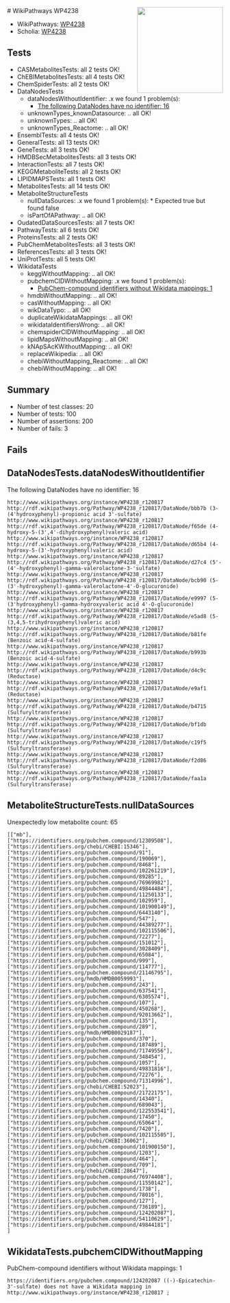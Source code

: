 <img style="float: right; width: 200px" src="https://upload.wikimedia.org/wikipedia/commons/thumb/8/83/Wplogo_with_text_500.png/640px-Wplogo_with_text_500.png" />
# WikiPathways WP4238

* WikiPathways: [WP4238](https://new.wikipathways.org/pathways/WP4238)
* Scholia: [WP4238](https://scholia.toolforge.org/wikipathways/WP4238)
## Tests
* CASMetabolitesTests: all 2 tests OK!
* ChEBIMetabolitesTests: all 4 tests OK!
* ChemSpiderTests: all 2 tests OK!
* DataNodesTests
    * dataNodesWithoutIdentifier: .x we found 1 problem(s):
        * [The following DataNodes have no identifier: 16](#8792c496)
    * unknownTypes_knownDatasource: .. all OK!
    * unknownTypes: .. all OK!
    * unknownTypes_Reactome: .. all OK!
* EnsemblTests: all 4 tests OK!
* GeneralTests: all 13 tests OK!
* GeneTests: all 3 tests OK!
* HMDBSecMetabolitesTests: all 3 tests OK!
* InteractionTests: all 7 tests OK!
* KEGGMetaboliteTests: all 2 tests OK!
* LIPIDMAPSTests: all 1 tests OK!
* MetabolitesTests: all 14 tests OK!
* MetaboliteStructureTests
    * nullDataSources: .x we found 1 problem(s):
            * Expected true but found false
    * isPartOfAPathway: .. all OK!
* OudatedDataSourcesTests: all 7 tests OK!
* PathwayTests: all 6 tests OK!
* ProteinsTests: all 2 tests OK!
* PubChemMetabolitesTests: all 3 tests OK!
* ReferencesTests: all 3 tests OK!
* UniProtTests: all 5 tests OK!
* WikidataTests
    * keggWithoutMapping: .. all OK!
    * pubchemCIDWithoutMapping: .x we found 1 problem(s):
        * [PubChem-compound identifiers without Wikidata mappings: 1](#e6d6fbf)
    * hmdbWithoutMapping: .. all OK!
    * casWithoutMapping: .. all OK!
    * wikDataTypo: .. all OK!
    * duplicateWikidataMappings: .. all OK!
    * wikidataIdentifiersWrong: .. all OK!
    * chemspiderCIDWithoutMapping: .. all OK!
    * lipidMapsWithoutMapping: .. all OK!
    * kNApSAcKWithoutMapping: .. all OK!
    * replaceWikipedia: .. all OK!
    * chebiWithoutMapping_Reactome: .. all OK!
    * chebiWithoutMapping: .. all OK!


## Summary

* Number of test classes: 20
* Number of tests: 100
* Number of assertions: 200
* Number of fails: 3

## Fails

<a name="8792c496" />

## DataNodesTests.dataNodesWithoutIdentifier

The following DataNodes have no identifier: 16
```
http://www.wikipathways.org/instance/WP4238_r120817 http://rdf.wikipathways.org/Pathway/WP4238_r120817/DataNode/bbb7b (3-(4'hydroxyphenyl)-propionic acid 3'-sulfate)
http://www.wikipathways.org/instance/WP4238_r120817 http://rdf.wikipathways.org/Pathway/WP4238_r120817/DataNode/f65de (4-hydroxy-5-(3',4'-dihydroxyphenyl)valeric acid)
http://www.wikipathways.org/instance/WP4238_r120817 http://rdf.wikipathways.org/Pathway/WP4238_r120817/DataNode/d65b4 (4-hydroxy-5-(3'-hydroxyphenyl)valeric acid)
http://www.wikipathways.org/instance/WP4238_r120817 http://rdf.wikipathways.org/Pathway/WP4238_r120817/DataNode/d27c4 (5'-(4'-hydroxyphenyl)-gamma-valerolactone-3-'sulfate)
http://www.wikipathways.org/instance/WP4238_r120817 http://rdf.wikipathways.org/Pathway/WP4238_r120817/DataNode/bcb90 (5-(3'-hydroxyphenyl)-gamma-valerolactone-4'-O-glucuronide)
http://www.wikipathways.org/instance/WP4238_r120817 http://rdf.wikipathways.org/Pathway/WP4238_r120817/DataNode/e9997 (5-(3'hydroxyphenyl)-gamma-hydroxyvaleric acid 4'-O-glucuronide)
http://www.wikipathways.org/instance/WP4238_r120817 http://rdf.wikipathways.org/Pathway/WP4238_r120817/DataNode/e5ad8 (5-(3,4,5-trihydroxyphenyl)valeric acid)
http://www.wikipathways.org/instance/WP4238_r120817 http://rdf.wikipathways.org/Pathway/WP4238_r120817/DataNode/b81fe (Benzoic acid-4-sulfate)
http://www.wikipathways.org/instance/WP4238_r120817 http://rdf.wikipathways.org/Pathway/WP4238_r120817/DataNode/b993b (Benzoic acid-4-sulfate)
http://www.wikipathways.org/instance/WP4238_r120817 http://rdf.wikipathways.org/Pathway/WP4238_r120817/DataNode/d4c9c (Reductase)
http://www.wikipathways.org/instance/WP4238_r120817 http://rdf.wikipathways.org/Pathway/WP4238_r120817/DataNode/e9af1 (Reductase)
http://www.wikipathways.org/instance/WP4238_r120817 http://rdf.wikipathways.org/Pathway/WP4238_r120817/DataNode/b4715 (Sulfuryltransferase)
http://www.wikipathways.org/instance/WP4238_r120817 http://rdf.wikipathways.org/Pathway/WP4238_r120817/DataNode/bf1db (Sulfuryltransferase)
http://www.wikipathways.org/instance/WP4238_r120817 http://rdf.wikipathways.org/Pathway/WP4238_r120817/DataNode/c19f5 (Sulfuryltransferase)
http://www.wikipathways.org/instance/WP4238_r120817 http://rdf.wikipathways.org/Pathway/WP4238_r120817/DataNode/f2d86 (Sulfuryltransferase)
http://www.wikipathways.org/instance/WP4238_r120817 http://rdf.wikipathways.org/Pathway/WP4238_r120817/DataNode/faa1a (Sulfuryltransferase)
```

<a name="91904229" />

## MetaboliteStructureTests.nullDataSources

Unexpectedly low metabolite count: 65
```
[["mb"],
["https://identifiers.org/pubchem.compound/12309508"],
["https://identifiers.org/chebi/CHEBI:15346"],
["https://identifiers.org/pubchem.compound/91"],
["https://identifiers.org/pubchem.compound/190069"],
["https://identifiers.org/pubchem.compound/8468"],
["https://identifiers.org/pubchem.compound/102261219"],
["https://identifiers.org/pubchem.compound/89285"],
["https://identifiers.org/pubchem.compound/76969982"],
["https://identifiers.org/pubchem.compound/49844484"],
["https://identifiers.org/pubchem.compound/11250133"],
["https://identifiers.org/pubchem.compound/102959"],
["https://identifiers.org/pubchem.compound/101900149"],
["https://identifiers.org/pubchem.compound/6443140"],
["https://identifiers.org/pubchem.compound/547"],
["https://identifiers.org/pubchem.compound/44389277"],
["https://identifiers.org/pubchem.compound/102115506"],
["https://identifiers.org/pubchem.compound/72277"],
["https://identifiers.org/pubchem.compound/151012"],
["https://identifiers.org/pubchem.compound/3028409"],
["https://identifiers.org/pubchem.compound/65084"],
["https://identifiers.org/pubchem.compound/999"],
["https://identifiers.org/pubchem.compound/114777"],
["https://identifiers.org/pubchem.compound/21146795"],
["https://identifiers.org/hmdb/HMDB0059993"],
["https://identifiers.org/pubchem.compound/243"],
["https://identifiers.org/pubchem.compound/637541"],
["https://identifiers.org/pubchem.compound/6305574"],
["https://identifiers.org/pubchem.compound/107"],
["https://identifiers.org/pubchem.compound/450268"],
["https://identifiers.org/pubchem.compound/92013662"],
["https://identifiers.org/pubchem.compound/135"],
["https://identifiers.org/pubchem.compound/289"],
["https://identifiers.org/hmdb/HMDB0029187"],
["https://identifiers.org/pubchem.compound/370"],
["https://identifiers.org/pubchem.compound/187489"],
["https://identifiers.org/pubchem.compound/71749556"],
["https://identifiers.org/pubchem.compound/348454"],
["https://identifiers.org/pubchem.compound/1057"],
["https://identifiers.org/pubchem.compound/49831816"],
["https://identifiers.org/pubchem.compound/72276"],
["https://identifiers.org/pubchem.compound/71314996"],
["https://identifiers.org/chebi/CHEBI:52023"],
["https://identifiers.org/pubchem.compound/21722175"],
["https://identifiers.org/pubchem.compound/14340"],
["https://identifiers.org/pubchem.compound/689043"],
["https://identifiers.org/pubchem.compound/122553541"],
["https://identifiers.org/pubchem.compound/17450"],
["https://identifiers.org/pubchem.compound/65064"],
["https://identifiers.org/pubchem.compound/7420"],
["https://identifiers.org/pubchem.compound/102115505"],
["https://identifiers.org/chebi/CHEBI:36062"],
["https://identifiers.org/pubchem.compound/101900150"],
["https://identifiers.org/pubchem.compound/1203"],
["https://identifiers.org/pubchem.compound/464"],
["https://identifiers.org/pubchem.compound/709"],
["https://identifiers.org/chebi/CHEBI:28647"],
["https://identifiers.org/pubchem.compound/76974408"],
["https://identifiers.org/pubchem.compound/11550142"],
["https://identifiers.org/pubchem.compound/1738"],
["https://identifiers.org/pubchem.compound/78016"],
["https://identifiers.org/pubchem.compound/127"],
["https://identifiers.org/pubchem.compound/736189"],
["https://identifiers.org/pubchem.compound/124202087"],
["https://identifiers.org/pubchem.compound/54110629"],
["https://identifiers.org/pubchem.compound/49844181"]
]
```

<a name="e6d6fbf" />

## WikidataTests.pubchemCIDWithoutMapping

PubChem-compound identifiers without Wikidata mappings: 1
```
https://identifiers.org/pubchem.compound/124202087 ((-)-Epicatechin-3'-sulfate) does not have a Wikidata mapping in http://www.wikipathways.org/instance/WP4238_r120817 ; 
```

